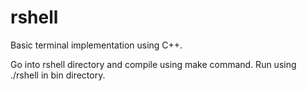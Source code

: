 # rshell
Basic terminal implementation using C++.

Go into rshell directory and compile using make command.
Run using ./rshell in bin directory.

